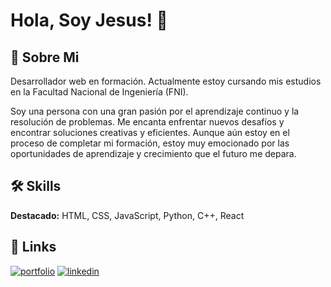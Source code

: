 # Hola, Soy Jesus! 👋


## 🚀 Sobre Mi
Desarrollador web en formación. Actualmente estoy cursando mis estudios en la Facultad Nacional de Ingeniería (FNI).

Soy una persona con una gran pasión por el aprendizaje continuo y la resolución de problemas. Me encanta enfrentar nuevos desafíos y encontrar soluciones creativas y eficientes. Aunque aún estoy en el proceso de completar mi formación, estoy muy emocionado por las oportunidades de aprendizaje y crecimiento que el futuro me depara.


## 🛠 Skills

**Destacado:** HTML, CSS, JavaScript, Python, C++, React


## 🔗 Links
[![portfolio](https://img.shields.io/badge/my_portfolio-000?style=for-the-badge&logo=ko-fi&logoColor=white)](https://jesus-a-flores.github.io/)
[![linkedin](https://img.shields.io/badge/linkedin-0A66C2?style=for-the-badge&logo=linkedin&logoColor=white)](https://www.linkedin.com/)
